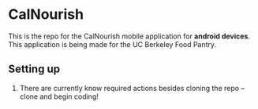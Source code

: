 # CalNourish

This is the repo for the CalNourish mobile application for **android devices**. This application is being made for the UC Berkeley Food Pantry.

## Setting up
1. There are currently know required actions besides cloning the repo – clone and begin coding!

